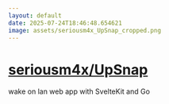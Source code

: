 ```yaml
---
layout: default
date: 2025-07-24T18:46:48.654621
image: assets/seriousm4x_UpSnap_cropped.png
---
```


# [seriousm4x/UpSnap](https://github.com/seriousm4x/UpSnap)

wake on lan web app with SvelteKit and Go
